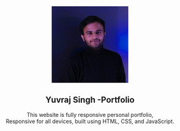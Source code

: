 <div align="center">
  
  <img src="./readme-images/project-logo.png" alt="Alt Text" width="200" height="200" />

  <h2 align="center">Yuvraj Singh -Portfolio</h2>

  This website is fully responsive personal portfolio, <br />Responsive for all devices, built using HTML, CSS, and JavaScript.

</div>

